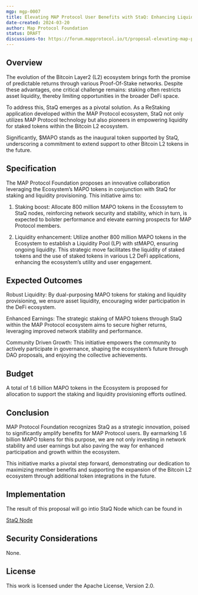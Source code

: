 ```yaml
---
mgp: mgp-0007
title: Elevating MAP Protocol User Benefits with StaQ: Enhancing Liquidity and Earnings
date-created: 2024-03-20
author: Map Protocol Foundation
status: DRAFT
discussions-to: https://forum.mapprotocol.io/t/proposal-elevating-map-protocol-user-benefits-with-staq-enhancing-liquidity-and-earnings-2024-0319/5077
---
```


## Overview

The evolution of the Bitcoin Layer2 (L2) ecosystem brings forth the promise of predictable returns through various Proof-Of-Stake networks. Despite these advantages, one critical challenge remains: staking often restricts asset liquidity, thereby limiting opportunities in the broader DeFi space.

To address this, StaQ emerges as a pivotal solution. As a ReStaking application developed within the MAP Protocol ecosystem, StaQ not only utilizes MAP Protocol technology but also pioneers in empowering liquidity for staked tokens within the Bitcoin L2 ecosystem.

Significantly, $MAPO stands as the inaugural token supported by StaQ, underscoring a commitment to extend support to other Bitcoin L2 tokens in the future.

## Specification

The MAP Protocol Foundation proposes an innovative collaboration leveraging the Ecosystem’s MAPO tokens in conjunction with StaQ for staking and liquidity provisioning. This initiative aims to:

1. Staking boost: Allocate 800 million MAPO tokens in the Ecossytem to StaQ nodes, reinforcing network security and stability, which in turn, is expected to bolster performance and elevate earning prospects for MAP Protocol members.

2. Liquidity enhancement: Utilize another 800 million MAPO tokens in the Ecosystem to establish a Liquidity Pool (LP) with stMAPO, ensuring ongoing liquidity. This strategic move facilitates the liquidity of staked tokens and the use of staked tokens in various L2 DeFi applications, enhancing the ecosystem’s utility and user engagement.

## Expected Outcomes

Robust Liquidity: By dual-purposing MAPO tokens for staking and liquidity provisioning, we ensure asset liquidity, encouraging wider participation in the DeFi ecosystem.

Enhanced Earnings: The strategic staking of MAPO tokens through StaQ within the MAP Protocol ecosystem aims to secure higher returns, leveraging improved network stability and performance.

Community Driven Growth: This initiative empowers the community to actively participate in governance, shaping the ecosystem’s future through DAO proposals, and enjoying the collective achievements.

## Budget

A total of 1.6 billion MAPO tokens in the Ecosystem is proposed for allocation to support the staking and liquidity provisioning efforts outlined.

## Conclusion

MAP Protocol Foundation recognizes StaQ as a strategic innovation, poised to significantly amplify benefits for MAP Protocol users. By earmarking 1.6 billion MAPO tokens for this purpose, we are not only investing in network stability and user earnings but also paving the way for enhanced participation and growth within the ecosystem.

This initiative marks a pivotal step forward, demonstrating our dedication to maximizing member benefits and supporting the expansion of the Bitcoin L2 ecosystem through additional token integrations in the future.

## Implementation

The result of this proposal will go intio StaQ Node which can be found in 

[StaQ Node](https://www.maposcan.io/validators/0x2ef75b32c26bc92977998c6d19e527e49fad0d9b)

## Security Considerations

None.

## License

This work is licensed under the Apache License, Version 2.0.
